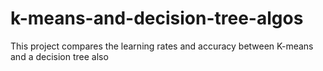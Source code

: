 # k-means-and-decision-tree-algos
This project compares the learning rates and accuracy between K-means and a decision tree also
